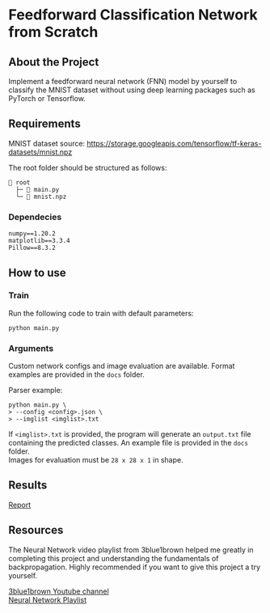 # Feedforward Classification Network from Scratch
## About the Project
Implement a feedforward neural network (FNN) model by yourself to classify the MNIST dataset without using deep learning packages such as PyTorch or Tensorflow.

## Requirements
MNIST dataset source: https://storage.googleapis.com/tensorflow/tf-keras-datasets/mnist.npz 

The root folder should be structured as follows:
```
📁 root
  ├─ 📄 main.py
  └─ 📄 mnist.npz
```
### Dependecies
```
numpy==1.20.2
matplotlib==3.3.4
Pillow==8.3.2
```

## How to use
### Train
Run the following code to train with default parameters:  
```
python main.py
```

### Arguments
Custom network configs and image evaluation are available. Format examples are provided in the `docs` folder.

Parser example:
```
python main.py \
> --config <config>.json \
> --imglist <imglist>.txt
```

If `<imglist>.txt` is provided, the program will generate an `output.txt` file containing the predicted classes. An example file is provided in the `docs` folder.  
Images for evaluation must be `28 x 28 x 1` in shape.

## Results
[Report](https://github.com/yuchen071/Feedforward-Classification-Network/tree/main/results)

## Resources
The Neural Network video playlist from 3blue1brown helped me greatly in completing this project and understanding the fundamentals of backpropagation. Highly recommended if you want to give this project a try yourself.

[3blue1brown Youtube channel](https://www.youtube.com/channel/UCYO_jab_esuFRV4b17AJtAw)  
[Neural Network Playlist](https://www.youtube.com/watch?v=aircAruvnKk&list=PLZHQObOWTQDNU6R1_67000Dx_ZCJB-3pi)  
